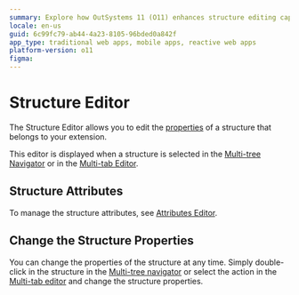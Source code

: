 ```yaml
---
summary: Explore how OutSystems 11 (O11) enhances structure editing capabilities through its Structure Editor feature.
locale: en-us
guid: 6c99fc79-ab44-4a23-8105-96bded0a842f
app_type: traditional web apps, mobile apps, reactive web apps
platform-version: o11
figma:
---
```


# Structure Editor

The Structure Editor allows you to edit the [properties](<../element-property/structure.md>) of a structure that belongs to your extension.

This editor is displayed when a structure is selected in the [Multi-tree Navigator](<../multi-tree-navigator.md>) or in the [Multi-tab Editor](<../multi-tab-editors.md>).

## Structure Attributes

To manage the structure attributes, see [Attributes Editor](<attributes.md>).

## Change the Structure Properties

You can change the properties of the structure at any time. Simply double-click in the structure in the [Multi-tree navigator](<../workspace.md>) or select the action in the [Multi-tab editor](<../workspace.md>) and change the structure properties.
